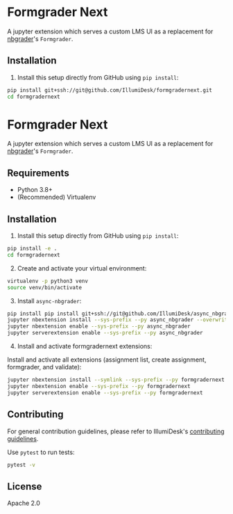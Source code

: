 # Formgrader Next

A jupyter extension which serves a custom LMS UI as a replacement for [nbgrader](https://github.com/jupyter/nbgrader)'s `Formgrader`.

## Installation

1. Install this setup directly from GitHub using `pip install`:

```bash
pip install git+ssh://git@github.com/IllumiDesk/formgradernext.git
cd formgradernext
```
# Formgrader Next

A jupyter extension which serves a custom LMS UI as a replacement for [nbgrader](https://github.com/jupyter/nbgrader)'s `Formgrader`.

## Requirements

- Python 3.8+
- (Recommended) Virtualenv

## Installation

1. Install this setup directly from GitHub using `pip install`:

```bash
pip install -e .
cd formgradernext
```

2. Create and activate your virtual environment:

```bash
virtualenv -p python3 venv
source venv/bin/activate
```

3. Install `async-nbgrader`:

```bash
pip install pip install git+ssh://git@github.com/IllumiDesk/async_nbgrader.git
jupyter nbextension install --sys-prefix --py async_nbgrader --overwrite
jupyter nbextension enable --sys-prefix --py async_nbgrader
jupyter serverextension enable --sys-prefix --py async_nbgrader
```

4. Install and activate formgradernext extensions:

Install and activate all extensions (assignment list, create assignment, formgrader, and validate):

```bash
jupyter nbextension install --symlink --sys-prefix --py formgradernext --overwrite
jupyter nbextension enable --sys-prefix --py formgradernext
jupyter serverextension enable --sys-prefix --py formgradernext
```

## Contributing

For general contribution guidelines, please refer to IllumiDesk's [contributing guidelines](https://github.com/IllumiDesk/illumidesk/blob/main/CONTRIBUTING.md).

Use `pytest` to run tests:

```bash
pytest -v
```

## License

Apache 2.0
